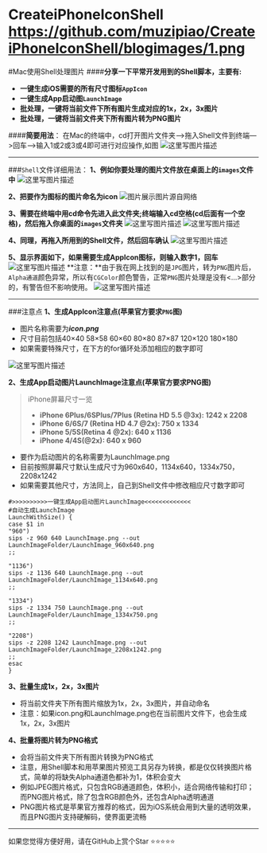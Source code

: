 # CreateiPhoneIconShell https://github.com/muzipiao/CreateiPhoneIconShell/blogimages/1.png
#Mac使用Shell处理图片
####**分享一下平常开发用到的Shell脚本，主要有:**
- **一键生成iOS需要的所有尺寸图标`AppIcon`**
- **一键生成App启动图`LaunchImage`**
- **批处理，一键将当前文件下所有图片生成对应的1x，2x，3x图片**
- **批处理，一键将当前文件夹下所有图片转为PNG图片**


####**简要用法**：
在Mac的终端中，cd打开图片文件夹—>拖入Shell文件到终端—>回车-->输入1或2或3或4即可进行对应操作,如图
![这里写图片描述](https://github.com/muzipiao/CreateiPhoneIconShell/blogimages/1.png)

----------


###`Shell`文件详细用法：
**1、例如你要处理的图片文件放在桌面上的`images`文件中**
![这里写图片描述](https://github.com/muzipiao/CreateiPhoneIconShell/blogimages/2.png)

**2、把要作为图标的图片命名为icon**
![图片展示图片源自网络](http://img.blog.csdn.net/20170614151037919?watermark/2/text/aHR0cDovL2Jsb2cuY3Nkbi5uZXQvU3VwZXJsaWdodEJhYnk=/font/5a6L5L2T/fontsize/400/fill/I0JBQkFCMA==/dissolve/70/gravity/SouthEast)

**3、需要在终端中用cd命令先进入此文件夹;终端输入cd空格(cd后面有一个空格)，然后拖入你桌面的`images`文件夹**
![这里写图片描述](http://img.blog.csdn.net/20170614155818248?watermark/2/text/aHR0cDovL2Jsb2cuY3Nkbi5uZXQvU3VwZXJsaWdodEJhYnk=/font/5a6L5L2T/fontsize/400/fill/I0JBQkFCMA==/dissolve/70/gravity/SouthEast)
![这里写图片描述](http://img.blog.csdn.net/20170614155846858?watermark/2/text/aHR0cDovL2Jsb2cuY3Nkbi5uZXQvU3VwZXJsaWdodEJhYnk=/font/5a6L5L2T/fontsize/400/fill/I0JBQkFCMA==/dissolve/70/gravity/SouthEast)

**4、同理，再拖入所用到的Shell文件，然后回车确认**
![这里写图片描述](http://img.blog.csdn.net/20170614155931111?watermark/2/text/aHR0cDovL2Jsb2cuY3Nkbi5uZXQvU3VwZXJsaWdodEJhYnk=/font/5a6L5L2T/fontsize/400/fill/I0JBQkFCMA==/dissolve/70/gravity/SouthEast)

**5、显示界面如下，如果需要生成AppIcon图标，则输入数字1，回车**
![这里写图片描述](http://img.blog.csdn.net/20170614160024238?watermark/2/text/aHR0cDovL2Jsb2cuY3Nkbi5uZXQvU3VwZXJsaWdodEJhYnk=/font/5a6L5L2T/fontsize/400/fill/I0JBQkFCMA==/dissolve/70/gravity/SouthEast)
**注意：**由于我在网上找到的是`JPG`图片，转为`PNG`图片后，`Alpha通道`颜色异常，所以有`CGColor`颜色警告，正常`PNG`图片处理是没有<...>部分的，有警告但不影响使用。
![这里写图片描述](http://img.blog.csdn.net/20170614160053879?watermark/2/text/aHR0cDovL2Jsb2cuY3Nkbi5uZXQvU3VwZXJsaWdodEJhYnk=/font/5a6L5L2T/fontsize/400/fill/I0JBQkFCMA==/dissolve/70/gravity/SouthEast)


----------


###注意点
**1、生成AppIcon注意点(苹果官方要求`PNG`图)**

- 图片名称需要为***icon.png***
- 尺寸目前包括40×40 58×58 60×60 80×80 87×87 120×120 180×180
- 如果需要特殊尺寸，在下方的for循环处添加相应的数字即可

![这里写图片描述](http://img.blog.csdn.net/20170614162308230?watermark/2/text/aHR0cDovL2Jsb2cuY3Nkbi5uZXQvU3VwZXJsaWdodEJhYnk=/font/5a6L5L2T/fontsize/400/fill/I0JBQkFCMA==/dissolve/70/gravity/SouthEast)

**2、生成App启动图片LaunchImage注意点(苹果官方要求PNG图)**
>  iPhone屏幕尺寸一览
>  - **iPhone 6Plus/6SPlus/7Plus (Retina HD 5.5 @3x): 1242 x 2208**
>  - **iPhone 6/6S/7 (Retina HD 4.7 @2x): 750 x 1334**
>  - **iPhone 5/5S(Retina 4 @2x): 640 x 1136**
>  - **iPhone 4/4S(@2x): 640 x 960**

- 要作为启动图片的名称需要为LaunchImage.png
- 目前按照屏幕尺寸默认生成尺寸为960x640，1134x640，1334x750，2208x1242
- 如果需要其他尺寸，方法同上，自己到Shell文件中修改相应尺寸数字即可

```Shell
#>>>>>>>>>>一键生成App启动图片LaunchImage<<<<<<<<<<<<<
#自动生成LaunchImage
LaunchWithSize() {
case $1 in
"960")
sips -z 960 640 LaunchImage.png --out LaunchImageFolder/LaunchImage_960x640.png
;;

"1136")
sips -z 1136 640 LaunchImage.png --out LaunchImageFolder/LaunchImage_1134x640.png
;;

"1334")
sips -z 1334 750 LaunchImage.png --out LaunchImageFolder/LaunchImage_1334x750.png
;;

"2208")
sips -z 2208 1242 LaunchImage.png --out LaunchImageFolder/LaunchImage_2208x1242.png
;;
esac
}

```

**3、批量生成1x，2x，3x图片**

- 将当前文件夹下所有图片缩放为1x，2x，3x图片，并自动命名
- 注意：如果icon.png和LaunchImage.png也在当前图片文件下，也会生成1x，2x，3x图片

**4、批量将图片转为PNG格式**

- 会将当前文件夹下所有图片转换为PNG格式
- 注意，用Shell脚本和用苹果图片预览工具另存为转换，都是仅仅转换图片格式，简单的将缺失Alpha通道色都补为1，体积会变大
- 例如JPEG图片格式，只包含RGB通道颜色，体积小，适合网络传输和打印；而PNG图片格式，除了包含RGB颜色外，还包含Alpha透明通道
- PNG图片格式是苹果官方推荐的格式，因为iOS系统会用到大量的透明效果，而且PNG图片支持硬解码，使界面更流畅


----------
如果您觉得方便好用，请在GitHub上赏个Star ⭐️⭐️⭐️⭐️⭐️




